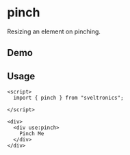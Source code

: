 # pinch

Resizing an element on pinching.

## Demo

<Pinch />

## Usage

```svelte
<script>
  import { pinch } from "sveltronics";

</script>

<div>
  <div use:pinch>
    Pinch Me
  </div>
</div>
```